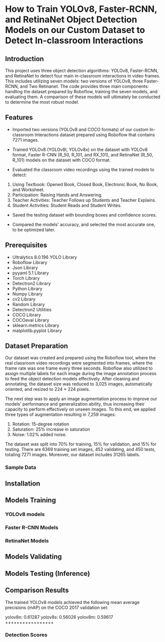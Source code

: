 # How to Train YOLOv8, Faster-RCNN, and RetinaNet Object Detection Models on our Custom Dataset to Detect In-classroom Interactions

## Introduction
This project uses three object detection algorithms: YOLOv8, Faster-RCNN, and RetinaNet to detect four main in-classroom interactions in video frames. This includes utilizing seven models: two versions of YOLOv8, three Faster-RCNN, and Two Retinanet. The code provides three main components: handling the dataset prepared by Roboflow, training the seven models, and evaluating them. A comparison of these models will ultimately be conducted to determine the most robust model.  
## Features
- Imported two versions (YOLOv8 and COCO formats) of our custom In-classroom Interactions dataset prepared using Roboflow that contains 7271 images.

- Trained YOLOv8  (YOLOv8l, YOLOv8x) on the dataset with YOLOv8 format, Faster R-CNN (R_50, R_101, and RX_101), and RetinaNet (R_50, R_101) models on the dataset with COCO format.

- Evaluated the classroom video recordings using the trained models to detect: 
1. Using Textbook: Opened Book, Closed Book, Electronic Book, No Book, and Worksheet.
2. Participation: Raising Hands and Answering.
3. Teacher Activities: Teacher Follows up Students and Teacher Explains.
4. Student Activities: Student Reads and Student Writes.

- Saved the testing dataset with bounding boxes and confidence scores.

- Compared the models' accuracy, and selected the most accurate one, to be optimized later. 
## Prerequisites
- Ultralytics 8.0.196 YOLO Library
- Roboflow Library
- Json Library
- pyyaml 5.1 Library
- Torch Library
- Detectron2 Library
- Python Library
- Numpy Library
- cv2 Library
- Random Library
- Detectron2 Utilities
- COCO Library
- COCOeval Library
- sklearn.metrics Library
- matplotlib.pyplot Library
## Dataset Preparation
Our dataset was created and prepared using the Roboflow tool, where the real classroom video recordings were segmented into frames, where the frame rate was one frame every three seconds. Roboflow also utilized to assign multiple labels for each image during the image annotation process to feed the object detection models effectively. After cleaning and annotating, the dataset size was reduced to 3,025 images, automatically oriented, and resized to 224 × 224 pixels. 

The next step was to apply an image augmentation process to improve our models' performance and generalization ability, thus increasing their capacity to perform effectively on unseen images. To this end, we applied three types of augmentation resulting in 7,259 images: 
1. Rotation: 15-degree rotation
2. Saturation: 25% increase in saturation
3. Noise: 1.02% added noise.

The dataset was split into 70% for training, 15% for validation, and 15% for testing. There are 6369 training set images, 452 validating, and 450 tests, totaling 7271 images. Moreover, our dataset includes 31265 labels.

### Sample Data

## Installation

## Models Training

### YOLOv8 models

### Faster R-CNN Models

### RetinaNet Models

## Models Validating

## Models Testing (Inference)

## Comparison Results

The trained YOLOv8 models achieved the following mean average precisions (mAP) on the COCO 2017 validation set:

yolov8n: 0.61287
yolov8s: 0.56026
yolov8m: 0.59617
+++++++++++++++++
### Detection Scores







